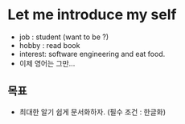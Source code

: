 # Let me introduce my self  
- job : student (want to be ?)  
- hobby : read book  
- interest: software engineering and eat food.  
- 이제 영어는 그만...  

## 목표  
- 최대한 알기 쉽게 문서화하자. (필수 조건 : 한글화)  
